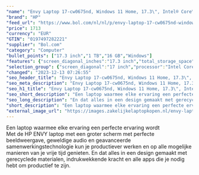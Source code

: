 ```yaml
---
"name": "Envy Laptop 17-cw0675nd, Windows 11 Home, 17.3\", Intel® Core™ i7, 16GB RAM, 1TB SSD, NVIDIA® GeForce RTX™ 3050, FHD, Natuurlijk zilver"
"brand": "HP"
"feed_url": "https://www.bol.com/nl/nl/p/envy-laptop-17-cw0675nd-windows-11-home-17-3-intel-core-i7-16gb-ram-1tb-ssd-nvidia-geforce-rtx-3050-fhd-natuurlijk-zilver/9300000153224645"
"price": 1713
"currency": "EUR"
"GTIN": "0197497282221"
"supplier": "Bol.com"
"category": "Computer"
"bullet_points": ["17.3 inch","1 TB","16 GB","Windows"]
"features": {"screen_diagonal_inches":"17.3 inch","total_storage_space":"1 TB","memory_size":"16 GB","operating_system":"Windows"}
"selection_group": {"screen_diagonal":"17 inch","processor":"Intel Core i7","changed_price_past_3_days":false,"product_family":"Envy"}
"changed": "2023-12-13 07:26:55"
"seo_header_title": "Envy Laptop 17-cw0675nd, Windows 11 Home, 17.3\", Intel® Core™ i7, 16GB RAM, 1TB SSD, NVIDIA® GeForce RTX™ 3050, FHD, Natuurlijk zilver"
"seo_meta_description": "Envy Laptop 17-cw0675nd, Windows 11 Home, 17.3\", Intel® Core™ i7, 16GB RAM, 1TB SSD, NVIDIA® GeForce RTX™ 3050, FHD, Natuurlijk zilver"
"seo_h1_title": "Envy Laptop 17-cw0675nd, Windows 11 Home, 17.3\", Intel® Core™ i7, 16GB RAM, 1TB SSD, NVIDIA® GeForce RTX™ 3050, FHD, Natuurlijk zilver"
"seo_short_description": "Een laptop waarmee elke ervaring een perfecte ervaring wordt <br />Met de HP ENVY laptop met een groter scherm met perfecte beeldweergave, geweldige audio en geavanceerde samenwerkingstechnologie kun je productiever werken en op alle mogelijke manieren van je vrije tijd genieten."
"seo_long_description": "En dat alles in een design gemaakt met gerecyclede materialen, indrukwekkende kracht en alle apps die je nodig hebt om productief te zijn."
"short_description": "Een laptop waarmee elke ervaring een perfecte ervaring wordt Met de HP ENVY laptop met een groter scherm met perfecte beeldweergave, geweldige audio en geavanceerde samenwerkingstechnologie kun je productiever werken en op alle mogelijke manieren van je vrije tijd genieten. En dat alles in een design gemaakt met gerecyclede materialen, indrukwekkende kracht en alle apps die je nodig hebt om productief te zijn."
"external_image_url": "https://images.zakelijkelaptopkopen.nl/envy-laptop-17-cw0675nd-windows-11-home-17-3-intel-core-i7-16gb-ram-1tb-ssd-nvidia-geforce-rtx-3050-fhd-natuurlijk-zilver.webp"
---
```


Een laptop waarmee elke ervaring een perfecte ervaring wordt <br />Met de HP ENVY laptop met een groter scherm met perfecte beeldweergave, geweldige audio en geavanceerde samenwerkingstechnologie kun je productiever werken en op alle mogelijke manieren van je vrije tijd genieten. En dat alles in een design gemaakt met gerecyclede materialen, indrukwekkende kracht en alle apps die je nodig hebt om productief te zijn.